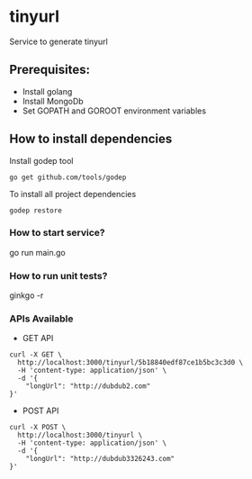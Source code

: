 # tinyurl
Service to generate tinyurl

## Prerequisites:
- Install golang
- Install MongoDb
- Set GOPATH and GOROOT environment variables

## How to install dependencies
Install godep tool
```
go get github.com/tools/godep
```
To install all project dependencies
```
godep restore
```
### How to start service?
go run main.go

### How to run unit tests?
ginkgo -r

### APIs Available
- GET API

```
curl -X GET \
  http://localhost:3000/tinyurl/5b18840edf87ce1b5bc3c3d0 \
  -H 'content-type: application/json' \
  -d '{
	"longUrl": "http://dubdub2.com"
}'
```

- POST API

```
curl -X POST \
  http://localhost:3000/tinyurl \
  -H 'content-type: application/json' \
  -d '{
	"longUrl": "http://dubdub3326243.com"
}'
```
